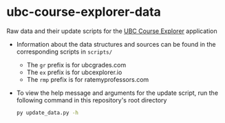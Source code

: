 # ubc-course-explorer-data

Raw data and their update scripts for the [UBC Course Explorer](https://github.com/patrick-5546/ubc-course-explorer) application

- Information about the data structures and sources can be found in the corresponding scripts in `scripts/`
  - The `gr` prefix is for ubcgrades.com
  - The `ex` prefix is for ubcexplorer.io
  - The `rmp` prefix is for ratemyprofessors.com
- To view the help message and arguments for the update script, run the following command in this repository's root directory

    ```sh
    py update_data.py -h
    ```
